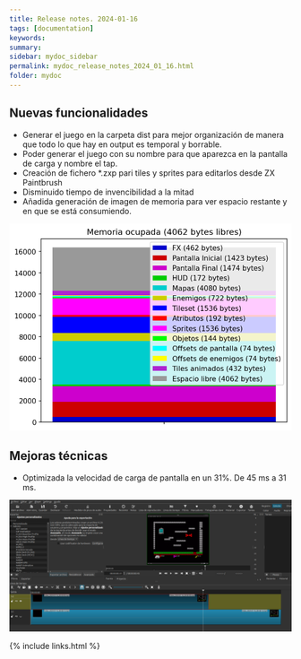 ```yaml
---
title: Release notes. 2024-01-16
tags: [documentation]
keywords:
summary: 
sidebar: mydoc_sidebar
permalink: mydoc_release_notes_2024_01_16.html
folder: mydoc
---
```


## Nuevas funcionalidades
* Generar el juego en la carpeta dist para mejor organización de manera que todo lo que hay en output es temporal y borrable.
* Poder generar el juego con su nombre para que aparezca en la pantalla de carga y nombre el tap.
* Creación de fichero *.zxp pari tiles y sprites para editarlos desde ZX Paintbrush
* Disminuido tiempo de invencibilidad a la mitad
* Añadida generación de imagen de memoria para ver espacio restante y en que se está consumiendo.

![](images/memory.png)

## Mejoras técnicas
* Optimizada la velocidad de carga de pantalla en un 31%. De 45 ms a 31 ms.

![](images/mejora_carga_pantalla.png)

{% include links.html %}

